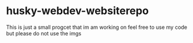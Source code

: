 # husky-webdev-websiterepo

This is just a small progcet that im am working on feel free to use my code but please do not use the imgs
